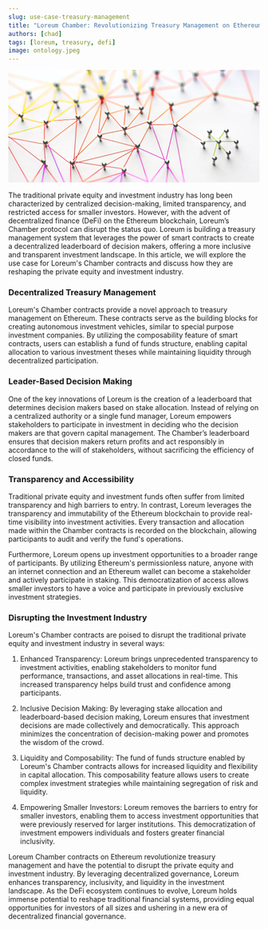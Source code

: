 ```yaml
---
slug: use-case-treasury-management
title: "Loreum Chamber: Revolutionizing Treasury Management on Ethereum"
authors: [chad]
tags: [loreum, treasury, defi]
image: ontology.jpeg
---
```


![ontology](./img/ontology.jpeg)

The traditional private equity and investment industry has long been characterized by centralized decision-making, limited transparency, and restricted access for smaller investors. However, with the advent of decentralized finance (DeFi) on the Ethereum blockchain, Loreum’s Chamber protocol can disrupt the status quo. Loreum is building a treasury management system that leverages the power of smart contracts to create a decentralized leaderboard of decision makers, offering a more inclusive and transparent investment landscape. In this article, we will explore the use case for Loreum's Chamber contracts and discuss how they are reshaping the private equity and investment industry.

<!-- truncate -->

<h3>Decentralized Treasury Management</h3>

Loreum's Chamber contracts provide a novel approach to treasury management on Ethereum. These contracts serve as the building blocks for creating autonomous investment vehicles, similar to special purpose investment companies. By utilizing the composability feature of smart contracts, users can establish a fund of funds structure, enabling capital allocation to various investment theses while maintaining liquidity through decentralized participation.

<h3>Leader-Based Decision Making</h3>

One of the key innovations of Loreum is the creation of a leaderboard that determines decision makers based on stake allocation. Instead of relying on a centralized authority or a single fund manager, Loreum empowers stakeholders to participate in investment in deciding who the decision makers are that govern capital management. The Chamber’s leaderboard ensures that decision makers return profits and act responsibly in accordance to the will of stakeholders, without sacrificing the efficiency of closed funds. 

<h3>Transparency and Accessibility</h3>

Traditional private equity and investment funds often suffer from limited transparency and high barriers to entry. In contrast, Loreum leverages the transparency and immutability of the Ethereum blockchain to provide real-time visibility into investment activities. Every transaction and allocation made within the Chamber contracts is recorded on the blockchain, allowing participants to audit and verify the fund's operations.

Furthermore, Loreum opens up investment opportunities to a broader range of participants. By utilizing Ethereum's permissionless nature, anyone with an internet connection and an Ethereum wallet can become a stakeholder and actively participate in staking. This democratization of access allows smaller investors to have a voice and participate in previously exclusive investment strategies.

<h3>Disrupting the Investment Industry</h3>

Loreum's Chamber contracts are poised to disrupt the traditional private equity and investment industry in several ways:

1. Enhanced Transparency: Loreum brings unprecedented transparency to investment activities, enabling stakeholders to monitor fund performance, transactions, and asset allocations in real-time. This increased transparency helps build trust and confidence among participants.

2. Inclusive Decision Making: By leveraging stake allocation and leaderboard-based decision making, Loreum ensures that investment decisions are made collectively and democratically. This approach minimizes the concentration of decision-making power and promotes the wisdom of the crowd.

3. Liquidity and Composability: The fund of funds structure enabled by Loreum's Chamber contracts allows for increased liquidity and flexibility in capital allocation. This composability feature allows users to create complex investment strategies while maintaining segregation of risk and liquidity.

4. Empowering Smaller Investors: Loreum removes the barriers to entry for smaller investors, enabling them to access investment opportunities that were previously reserved for larger institutions. This democratization of investment empowers individuals and fosters greater financial inclusivity.

Loreum Chamber contracts on Ethereum revolutionize treasury management and have the potential to disrupt the private equity and investment industry. By leveraging decentralized governance, Loreum enhances transparency, inclusivity, and liquidity in the investment landscape. As the DeFi ecosystem continues to evolve, Loreum holds immense potential to reshape traditional financial systems, providing equal opportunities for investors of all sizes and ushering in a new era of decentralized financial governance.
